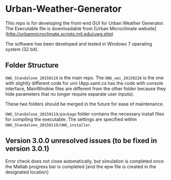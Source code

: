 # Urban-Weather-Generator

This repo is for developing the front-end GUI for Urban Weather Generator. The Executable file is downloadable from [Urban Microclimate website] (http://urbanmicroclimate.scripts.mit.edu/uwg.php)

The software has been developed and tested in Windows 7 operating system (32 bit).

## Folder Structure
```UWG_Standalone_20150119``` is the main repo. The ```UWG_umi_20150226``` is the one with slightly different code for umi (App.xaml.cs 
has the code with console interface, MainWindow files are different from the other folder because they hide parameters that no longer require separate user inputs).

These two folders should be merged in the future for ease of maintenance. 

```UWG_Standalone_20150119/package``` folder contains the necessary install files for compiling the executable. The settings are specified within ```UWG_Standalone_20150119/UWG_installer```.


## Version 3.0.0 unresolved issues (to be fixed in version 3.0.1)

Error check does not close automatically, but simulation is completed once the Matlab progress bar is completed [and the epw file is created in the designated location]

